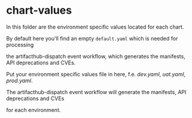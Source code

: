# chart-values

In this folder are the environment specific values located for each chart.

By default here you'll find an empty `default.yaml` which is needed for processing

the artifacthub-dispatch event workflow, which generates the manifests, API deprecations and CVEs.

Put your environment specific values file in here, f.e. *dev.yaml*, *uat.yaml*, *prod.yaml*.

The artifacthub-dispatch event workflow will generate the manifests, API deprecations and CVEs

for each environment.
